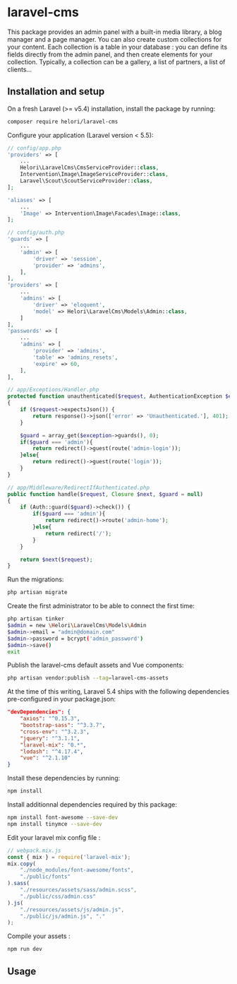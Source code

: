 # laravel-cms
This package provides an admin panel with a built-in media library, a blog manager and a page manager. You can also create custom collections for your content. Each collection is a table in your database : you can define its fields directly from the admin panel, and then create elements for your collection. Typically, a collection can be a gallery, a list of partners, a list of clients...

## Installation and setup

On a fresh Laravel (>= v5.4) installation, install the package by running:
```bash
composer require helori/laravel-cms
```

Configure your application (Laravel version < 5.5):
```php
// config/app.php
'providers' => [
    ...
    Helori\LaravelCms\CmsServiceProvider::class,
    Intervention\Image\ImageServiceProvider::class,
    Laravel\Scout\ScoutServiceProvider::class,
];

'aliases' => [
    ...
    'Image' => Intervention\Image\Facades\Image::class,
];
```
```php
// config/auth.php
'guards' => [
    ...
    'admin' => [
        'driver' => 'session',
        'provider' => 'admins',
    ],
],
'providers' => [
    ...
    'admins' => [
        'driver' => 'eloquent',
        'model' => Helori\LaravelCms\Models\Admin::class,
    ]
],
'passwords' => [
    ...
    'admins' => [
        'provider' => 'admins',
        'table' => 'admins_resets',
        'expire' => 60,
    ],
],
```
```php
// app/Exceptions/Handler.php
protected function unauthenticated($request, AuthenticationException $exception)
{
    if ($request->expectsJson()) {
        return response()->json(['error' => 'Unauthenticated.'], 401);
    }

    $guard = array_get($exception->guards(), 0);
    if($guard === 'admin'){
        return redirect()->guest(route('admin-login'));
    }else{
        return redirect()->guest(route('login'));
    }
}
```
```php
// app/Middleware/RedirectIfAuthenticated.php
public function handle($request, Closure $next, $guard = null)
{
    if (Auth::guard($guard)->check()) {
        if($guard === 'admin'){
            return redirect()->route('admin-home');
        }else{
            return redirect('/');
        }
    }

    return $next($request);
}
```

Run the migrations:
```bash
php artisan migrate
```

Create the first administrator to be able to connect the first time:
```bash
php artisan tinker
$admin = new \Helori\LaravelCms\Models\Admin
$admin->email = "admin@domain.com"
$admin->password = bcrypt('admin_password')
$admin->save()
exit
```

Publish the laravel-cms default assets and Vue components:
```bash
php artisan vendor:publish --tag=laravel-cms-assets
```

At the time of this writing, Laravel 5.4 ships with the following dependencies pre-configured in your package.json:
```json
"devDependencies": {
    "axios": "^0.15.3",
    "bootstrap-sass": "^3.3.7",
    "cross-env": "^3.2.3",
    "jquery": "^3.1.1",
    "laravel-mix": "0.*",
    "lodash": "^4.17.4",
    "vue": "^2.1.10"
}
```

Install these dependencies by running: 
```bash
npm install
```

Install additionnal dependencies required by this package:
```bash
npm install font-awesome --save-dev
npm install tinymce --save-dev
```

Edit your laravel mix config file :
```js
// webpack.mix.js
const { mix } = require('laravel-mix');
mix.copy(
    "./node_modules/font-awesome/fonts",
    "./public/fonts"
).sass(
    "./resources/assets/sass/admin.scss",
    "./public/css/admin.css"
).js(
    "./resources/assets/js/admin.js",
    "./public/js/admin.js", "."
);
```

Compile your assets :
```bash
npm run dev
```

## Usage


